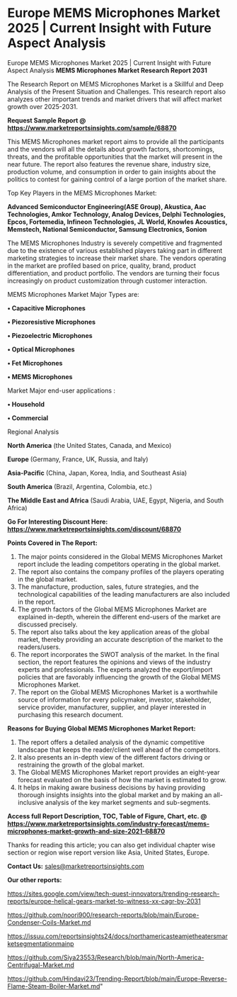 # Europe MEMS Microphones Market 2025 | Current Insight with Future Aspect Analysis
Europe MEMS Microphones Market 2025 | Current Insight with Future Aspect Analysis
<strong>MEMS Microphones Market Research Report 2031</strong>

The Research Report on MEMS Microphones Market is a Skillful and Deep Analysis of the Present Situation and Challenges. This research report also analyzes other important trends and market drivers that will affect market growth over 2025-2031.

<strong>Request Sample Report @ <a href=https://www.marketreportsinsights.com/sample/68870>https://www.marketreportsinsights.com/sample/68870</a></strong>

This MEMS Microphones market report aims to provide all the participants and the vendors will all the details about growth factors, shortcomings, threats, and the profitable opportunities that the market will present in the near future. The report also features the revenue share, industry size, production volume, and consumption in order to gain insights about the politics to contest for gaining control of a large portion of the market share.

Top Key Players in the MEMS Microphones Market:

<strong>Advanced Semiconductor Engineering(ASE Group), Akustica, Aac Technologies, Amkor Technology, Analog Devices, Delphi Technologies, Epcos, Fortemedia, Infineon Technologies, JL World, Knowles Acoustics, Memstech, National Semiconductor, Samsung Electronics, Sonion</strong>

The MEMS Microphones Industry is severely competitive and fragmented due to the existence of various established players taking part in different marketing strategies to increase their market share. The vendors operating in the market are profiled based on price, quality, brand, product differentiation, and product portfolio. The vendors are turning their focus increasingly on product customization through customer interaction.

MEMS Microphones Market Major Types are:

<strong>• Capacitive Microphones

• Piezoresistive Microphones

• Piezoelectric Microphones

• Optical Microphones

• Fet Microphones

• MEMS Microphones</strong>

Market Major end-user applications :

<strong>• Household

• Commercial</strong>

Regional Analysis

</u><strong><b>North America</b></strong> (the United States, Canada, and Mexico)

<strong><b>Europe </b></strong>(Germany, France, UK, Russia, and Italy)

<strong><b>Asia-Pacific</b></strong> (China, Japan, Korea, India, and Southeast Asia)

<strong><b>South America</b></strong> (Brazil, Argentina, Colombia, etc.)

<strong><b>The Middle East and Africa</b></strong> (Saudi Arabia, UAE, Egypt, Nigeria, and South Africa)

<strong>Go For Interesting Discount Here: <a href=https://www.marketreportsinsights.com/discount/68870>https://www.marketreportsinsights.com/discount/68870</a></strong>

<strong>Points Covered in The Report:</strong>
<ol>
  <li>The major points considered in the Global MEMS Microphones Market report include the leading competitors operating in the global market.</li>
  <li>The report also contains the company profiles of the players operating in the global market.</li>
  <li>The manufacture, production, sales, future strategies, and the technological capabilities of the leading manufacturers are also included in the report.</li>
  <li>The growth factors of the Global MEMS Microphones Market are explained in-depth, wherein the different end-users of the market are discussed precisely.</li>
  <li>The report also talks about the key application areas of the global market, thereby providing an accurate description of the market to the readers/users.</li>
  <li>The report incorporates the SWOT analysis of the market. In the final section, the report features the opinions and views of the industry experts and professionals. The experts analyzed the export/import policies that are favorably influencing the growth of the Global MEMS Microphones Market.</li>
  <li>The report on the Global MEMS Microphones Market is a worthwhile source of information for every policymaker, investor, stakeholder, service provider, manufacturer, supplier, and player interested in purchasing this research document.</li>
</ol>
<strong>Reasons for Buying Global MEMS Microphones Market Report:</strong>

<ol>
  <li>The report offers a detailed analysis of the dynamic competitive landscape that keeps the reader/client well ahead of the competitors.</li>
  <li>It also presents an in-depth view of the different factors driving or restraining the growth of the global market.</li>
  <li>The Global MEMS Microphones Market report provides an eight-year forecast evaluated on the basis of how the market is estimated to grow.</li>
  <li>It helps in making aware business decisions by having providing thorough insights insights into the global market and by making an all-inclusive analysis of the key market segments and sub-segments.</li>
</ol>
<strong>Access full Report Description, TOC, Table of Figure, Chart, etc. @ <a href=https://www.marketreportsinsights.com/industry-forecast/mems-microphones-market-growth-and-size-2021-68870>https://www.marketreportsinsights.com/industry-forecast/mems-microphones-market-growth-and-size-2021-68870</a></strong>


Thanks for reading this article; you can also get individual chapter wise section or region wise report version like Asia, United States, Europe.

<strong>Contact Us:</strong>
sales@marketreportsinsights.com

<strong>Our other reports:</strong>

<a href=https://sites.google.com/view/tech-quest-innovators/trending-research-reports/europe-helical-gears-market-to-witness-xx-cagr-by-2031>https://sites.google.com/view/tech-quest-innovators/trending-research-reports/europe-helical-gears-market-to-witness-xx-cagr-by-2031</a>

<a href=https://github.com/noori900/research-reports/blob/main/Europe-Condenser-Coils-Market.md>https://github.com/noori900/research-reports/blob/main/Europe-Condenser-Coils-Market.md</a>

<a href=https://issuu.com/reportsinsights24/docs/northamericasteamjetheatersmarketsegmentationmainp>https://issuu.com/reportsinsights24/docs/northamericasteamjetheatersmarketsegmentationmainp</a>

<a href=https://github.com/Siya23553/Research/blob/main/North-America-Centrifugal-Market.md>https://github.com/Siya23553/Research/blob/main/North-America-Centrifugal-Market.md</a>

<a href=https://github.com/Hindavi23/Trending-Report/blob/main/Europe-Reverse-Flame-Steam-Boiler-Market.md>https://github.com/Hindavi23/Trending-Report/blob/main/Europe-Reverse-Flame-Steam-Boiler-Market.md</a>"
